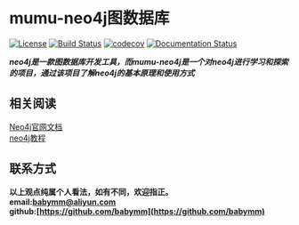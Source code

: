 # mumu-neo4j图数据库
[![License](https://img.shields.io/badge/License-Apache%202.0-blue.svg)](https://github.com/mmhadoop/mumu-neo4j/blob/master/LICENSE)
[![Build Status](https://travis-ci.org/mmhadoop/mumu-neo4j.svg?branch=master)](https://travis-ci.org/mmhadoop/mumu-neo4j)
[![codecov](https://codecov.io/gh/mmhadoop/mumu-neo4j/branch/master/graph/badge.svg)](https://codecov.io/gh/mmhadoop/mumu-neo4j)
[![Documentation Status](https://readthedocs.org/projects/mumu-neo4j/badge/?version=latest)](https://mumu-neo4j.readthedocs.io/zh/latest/?badge=latest)

***neo4j是一款图数据库开发工具，而mumu-neo4j是一个对neo4j进行学习和探索的项目，通过该项目了解neo4j的基本原理和使用方式***


## 相关阅读  
[Neo4j官网文档](https://neo4j.com/)  
[neo4j教程](https://www.w3cschool.cn/neo4j/)  

## 联系方式
**以上观点纯属个人看法，如有不同，欢迎指正。  
email:<babymm@aliyun.com>  
github:[https://github.com/babymm](https://github.com/babymm)**